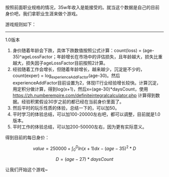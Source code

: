按照前面职业规格的情况，35w年收入是能接受的。就当这个数据是自己的目前身价吧，我们拿职业生涯来做个游戏。

游戏规则如下：

---

1.0版本

1. 身价随着年龄会下跌，具体下跌数值按照公式计算：count(loss) = (age-35)^ageLossFactor；年龄增长在市场中的评估损失，且年龄越大，损失比重越大，损失因子ageLossFactor目前按照2计算。
2. 经验随着工作会增长，但随着年龄增长，越来越少，沉淀是不少的，count(exper) = log<sub>experienceAddFactor</sub>(age-30)。然后experienceAddFactor目前设置为2，体现IT行业经验增长较快。计算沉淀，用定积分做计算，得到log(x+1)，然后x=(age-30)*daysCount，使用 https://zh.numberempire.com/definiteintegralcalculator.php 计算得到数据。经验积累假设30岁之前的都已经在当前身价里面了。
3. 然后平时的玩乐性质的体验，总结一下的，可以加50。
4. 平时学习的体验总结，可以加100-20000左右吧，都可以调整，目前就是1.0版本。
5. 平时工作的体验总结，可以加200-50000左右，因为更有实际意义。

得到目前的每日身价：

$$
value = 250000 + \int_0^Dln(x+1)dx-(age-35)^2*D
$$

$$
D = (age-27)*daysCount
$$

让我们开始这个游戏~
